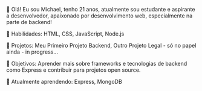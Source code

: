 👋 Olá! Eu sou Michael, tenho 21 anos, atualmente sou estudante e aspirante a desenvolvedor, apaixonado por desenvolvimento web, especialmente na parte de backend!

🚀 Habilidades: HTML, CSS, JavaScript, Node.js

🌟 Projetos: Meu Primeiro Projeto Backend, Outro Projeto Legal - só no papel ainda - in progress...

🎯 Objetivos: Aprender mais sobre frameworks e tecnologias de backend como Express e contribuir para projetos open source.

🌱 Atualmente aprendendo: Express, MongoDB

